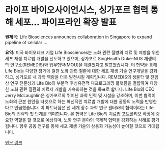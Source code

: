 # 라이프 바이오사이언시스, 싱가포르 협력 통해 세포… 파이프라인 확장 발표

**원제목:** Life Biosciences announces collaboration in Singapore to expand pipeline of cellular ...

**요약:** 미국 바이오테크 기업 Life Biosciences는 노화 관련 질병의 치료 및 예방을 위한 세포 재생 치료법 개발을 선도하고 있으며, 싱가포르 SingHealth Duke-NUS 재생의학 연구소(REMEDIS)와 업무협약(MOU)을 체결했다고 발표했습니다.  이 협약을 통해 Life Bio는 다양한 장기에 걸친 노화 관련 질환에 대한 세포 재생 기술 연구개발을 강화하고, 싱가포르 내 과학 역량을 더욱 발전시킬 계획입니다.  REMEDIS의 생물학 및 전임상 연구 전문성과 Life Bio의 부분적 후성유전적 재프로그래밍 플랫폼을 결합하여 다양한 노화 관련 질환의 치료제 개발을 가속화하는 것을 목표로 합니다.  Life Bio의 CEO Jerry McLaughlin은 싱가포르의 뛰어난 과학 인력 및 시설을 강조하며, 이번 협력이 노화의 근본 원인을 타겟으로 하는 혁신적인 치료법 개발에 대한 공동의 노력을 반영한다고 언급했습니다.  이 파트너십은 전 세계 장수 과학 연구 센터와의 협력이라는 Life Bio의 전략의 첫 단계를 의미합니다.  본 협약은 Life Bio의 치료법 포트폴리오 확장에 중요한 역할을 할 것으로 예상되며,  노화 연구 분야의 국제적 협력을 강화하는 사례로 평가됩니다.  향후 공동 연구를 통해  세포 재생 기술의 상용화 가능성이 높아질 것으로 기대됩니다.

[원문 링크](https://www.biospectrumasia.com/news/26/26395/life-biosciences-announces-collaboration-in-singapore-to-expand-pipeline-of-cellular-rejuvenation-therapies.html)
